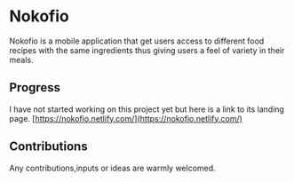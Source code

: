 # Nokofio
Nokofio is a mobile application that get users access to different food recipes with  the same ingredients thus giving users a feel of variety in their meals.
## Progress
I have not started working on this project yet but here is a link to its landing page.
[https://nokofio.netlify.com/](https://nokofio.netlify.com/)
## Contributions
Any contributions,inputs or ideas are warmly welcomed. 

